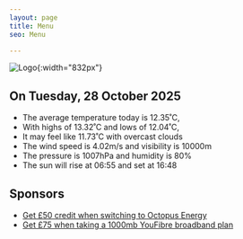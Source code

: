 ```yaml
---
layout: page
title: Menu
seo: Menu

---
```


![Logo](/images/logo.jpg){:width="832px"}

<!-- weather_marker starts -->
## On Tuesday, 28 October 2025

- The average temperature today is 12.35˚C,
- With highs of 13.32˚C and lows of 12.04˚C,
- It may feel like 11.73˚C with overcast clouds
- The wind speed is 4.02m/s and visibility is 10000m
- The pressure is 1007hPa and humidity is 80%
- The sun will rise at 06:55 and set at 16:48

<!-- weather_marker ends -->

## Sponsors

- [Get £50 credit when switching to Octopus Energy](https://bit.ly/3oD1nnS)
- [Get £75 when taking a 1000mb YouFibre broadband plan](https://aklam.io/91zWhU?)
